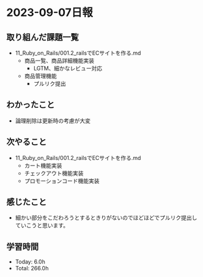 # 2023-09-07日報

## 取り組んだ課題一覧
* 11_Ruby_on_Rails/001.2_railsでECサイトを作る.md
  * 商品一覧、商品詳細機能実装
    * LGTM、細かなレビュー対応
  * 商品管理機能
    * プルリク提出

## わかったこと
* 論理削除は更新時の考慮が大変

## 次やること
* 11_Ruby_on_Rails/001.2_railsでECサイトを作る.md
  * カート機能実装
  * チェックアウト機能実装
  * プロモーションコード機能実装

## 感じたこと
* 細かい部分をこだわろうとするときりがないのでほどほどでプルリク提出していこうと思います。

## 学習時間
* Today: 6.0h
* Total: 266.0h